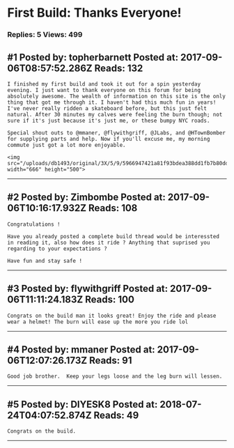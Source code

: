 # First Build: Thanks Everyone!

### Replies: 5 Views: 499

## \#1 Posted by: topherbarnett Posted at: 2017-09-06T08:57:52.286Z Reads: 132

```
I finished my first build and took it out for a spin yesterday evening. I just want to thank everyone on this forum for being absolutely awesome. The wealth of information on this site is the only thing that got me through it. I haven't had this much fun in years! I've never really ridden a skateboard before, but this just felt natural. After 30 minutes my calves were feeling the burn though; not sure if it's just because it's just me, or these bumpy NYC roads. 

Special shout outs to @mmaner, @flywithgriff, @JLabs, and @HTownBomber for supplying parts and help. Now if you'll excuse me, my morning commute just got a lot more enjoyable.

<img src="/uploads/db1493/original/3X/5/9/5966947421a81f93bdea388dd1fb7b80dd3567d9.jpg" width="666" height="500">
```

---
## \#2 Posted by: Zimbombe Posted at: 2017-09-06T10:16:17.932Z Reads: 108

```
Congratulations ! 

Have you already posted a complete build thread would be interessted in reading it, also how does it ride ? Anything that suprised you regarding to your expectations ? 

Have fun and stay safe !
```

---
## \#3 Posted by: flywithgriff Posted at: 2017-09-06T11:11:24.183Z Reads: 100

```
Congrats on the build man it looks great! Enjoy the ride and please wear a helmet! The burn will ease up the more you ride lol
```

---
## \#4 Posted by: mmaner Posted at: 2017-09-06T12:07:26.173Z Reads: 91

```
Good job brother.  Keep your legs loose and the leg burn will lessen.
```

---
## \#5 Posted by: DIYESK8 Posted at: 2018-07-24T04:07:52.874Z Reads: 49

```
Congrats on the build.
```

---
